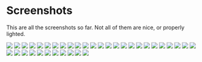 # Screenshots

This are all the screenshots so far. Not all of them are nice, or properly lighted.

![](https://github.com/darkeclipz/shaders/blob/master/screenshots/mandelbox_de_variant1.png)
![](https://github.com/darkeclipz/shaders/blob/master/screenshots/mandelbox_de_variant2.png)
![](https://github.com/darkeclipz/shaders/blob/master/screenshots/mandelbulb1.png)
![](https://github.com/darkeclipz/shaders/blob/master/screenshots/mandelbulb2.png)
![](https://github.com/darkeclipz/shaders/blob/master/screenshots/normal.png)
![](https://github.com/darkeclipz/shaders/blob/master/screenshots/pathtracer.png)
![](https://github.com/darkeclipz/shaders/blob/master/screenshots/pathtracer2.png)
![](https://github.com/darkeclipz/shaders/blob/master/screenshots/pathtracer3.png)
![](https://github.com/darkeclipz/shaders/blob/master/screenshots/ray.png)
![](https://github.com/darkeclipz/shaders/blob/master/screenshots/sdbox.PNG)
![](https://github.com/darkeclipz/shaders/blob/master/screenshots/shadertoy1.png)
![](https://github.com/darkeclipz/shaders/blob/master/screenshots/shadertoy10.png)
![](https://github.com/darkeclipz/shaders/blob/master/screenshots/shadertoy11.png)
![](https://github.com/darkeclipz/shaders/blob/master/screenshots/shadertoy12.png)
![](https://github.com/darkeclipz/shaders/blob/master/screenshots/shadertoy13.png)
![](https://github.com/darkeclipz/shaders/blob/master/screenshots/shadertoy14.png)
![](https://github.com/darkeclipz/shaders/blob/master/screenshots/shadertoy15.png)
![](https://github.com/darkeclipz/shaders/blob/master/screenshots/shadertoy16.png)
![](https://github.com/darkeclipz/shaders/blob/master/screenshots/shadertoy17.png)
![](https://github.com/darkeclipz/shaders/blob/master/screenshots/shadertoy18.png)
![](https://github.com/darkeclipz/shaders/blob/master/screenshots/shadertoy19.png)
![](https://github.com/darkeclipz/shaders/blob/master/screenshots/shadertoy2.png)
![](https://github.com/darkeclipz/shaders/blob/master/screenshots/shadertoy20.png)
![](https://github.com/darkeclipz/shaders/blob/master/screenshots/shadertoy21.png)
![](https://github.com/darkeclipz/shaders/blob/master/screenshots/shadertoy22.png)
![](https://github.com/darkeclipz/shaders/blob/master/screenshots/shadertoy23.png)
![](https://github.com/darkeclipz/shaders/blob/master/screenshots/shadertoy24.png)
![](https://github.com/darkeclipz/shaders/blob/master/screenshots/shadertoy25.png)
![](https://github.com/darkeclipz/shaders/blob/master/screenshots/shadertoy26.png)
![](https://github.com/darkeclipz/shaders/blob/master/screenshots/shadertoy3.png)
![](https://github.com/darkeclipz/shaders/blob/master/screenshots/shadertoy4.png)
![](https://github.com/darkeclipz/shaders/blob/master/screenshots/shadertoy5.png)
![](https://github.com/darkeclipz/shaders/blob/master/screenshots/shadertoy6.png)
![](https://github.com/darkeclipz/shaders/blob/master/screenshots/shadertoy7.png)
![](https://github.com/darkeclipz/shaders/blob/master/screenshots/shadertoy8.png)
![](https://github.com/darkeclipz/shaders/blob/master/screenshots/shadertoy9.png)
